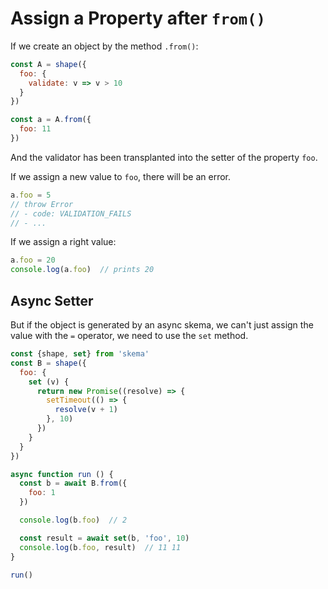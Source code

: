 # Assign a Property after `from()`

If we create an object by the method `.from()`:

```js
const A = shape({
  foo: {
    validate: v => v > 10
  }
})

const a = A.from({
  foo: 11
})
```

And the validator has been transplanted into the setter of the property `foo`.

If we assign a new value to `foo`, there will be an error.

```js
a.foo = 5
// throw Error
// - code: VALIDATION_FAILS
// - ...
```

If we assign a right value:

```js
a.foo = 20
console.log(a.foo)  // prints 20
```

## Async Setter

But if the object is generated by an async skema, we can't just assign the value with the `=` operator, we need to use the `set` method.

```js
const {shape, set} from 'skema'
const B = shape({
  foo: {
    set (v) {
      return new Promise((resolve) => {
        setTimeout(() => {
          resolve(v + 1)
        }, 10)
      })
    }
  }
})

async function run () {
  const b = await B.from({
    foo: 1
  })

  console.log(b.foo)  // 2

  const result = await set(b, 'foo', 10)
  console.log(b.foo, result)  // 11 11
}

run()
```
